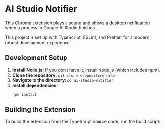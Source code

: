 # AI Studio Notifier

This Chrome extension plays a sound and shows a desktop notification when a process in Google AI Studio finishes.

This project is set up with TypeScript, ESLint, and Prettier for a modern, robust development experience.

## Development Setup

1.  **Install Node.js:** If you don't have it, install Node.js (which includes npm).
2.  **Clone the repository:** `git clone <repository-url>`
3.  **Navigate to the directory:** `cd ai-studio-notifier`
4.  **Install dependencies:**
    ```bash
    npm install
    ```

## Building the Extension

To build the extension from the TypeScript source code, run the build script: